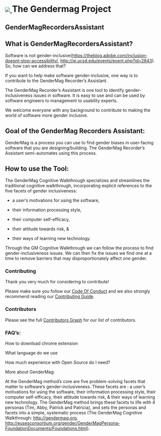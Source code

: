 
<h1>
  <a href="http://gendermag.org" title="Gendermag">
    <img src="http://gendermag.org/images/rsz_profile_pic.png">
  </a>
  The Gendermag Project
</h1>


## GenderMagRecordersAssistant

## What is GenderMagRecordersAssistant?

Software is not gender-inclusive(https://theblog.adobe.com/inclusion-doesnt-stop-accessibility/, http://qi.ucsd.edu/events/event.php?id=2843).  So, how can we address that?  

If you want to help make software gender-inclusive, one way is to contribute to the GenderMag Recorder’s Assistant. 

The GenderMag Recorder’s Assistant is one tool to identify gender-inclusiveness issues in software. It is easy to use and can be used by software engineers to management to usability experts.

We welcome everyone with any background to contribute to making the world of software more gender inclusive.
    

## Goal of the GenderMag Recorders Assistant: 

GenderMag is a process you can use to find gender biases in user-facing software that you are designing/building. The GenderMag Recorder’s Assistant semi-automates using this process.

## How to use the Tool:
The GenderMag Cognitive Walkthrough specializes and streamlines the traditional cognitive walkthrough, incorporating explicit references to the five facets of gender inclusiveness:

- a user’s motivations for using the software,

- their information processing style,

- their computer self-efficacy,

- their attitude towards risk, &

- their ways of learning new technology. 

Through the GM Cognitive Walkthrough we can follow the process to find gender-inclusiveness issues. We can then fix the issues we find one at a time to remove barriers that may disproportionately affect one gender.



### Contributing

Thank you very much for considering to contribute!

Please make sure you follow our [Code Of Conduct](https://github.com/Brijbhuva/Gendermag_webpage/blob/master/Code_of_Conduct.md) and we also strongly recommend reading our [Contributing Guide](https://github.com/mendezc1/GenderMagRecordersAssistant/blob/master/Contributing.MD).


### Contributors


Please see the full
[Contributors Graph](https://github.com/mendezc1/GenderMagRecordersAssistant/graphs/contributors) for our
list of contributors.


### FAQ’s:
How to download chrome extension

What language do we use

How much experience with Open Source do I need?

More about GenderMag:

At the GenderMag method’s core are five problem-solving facets that matter to software’s gender-inclusiveness. These facets are :
a user’s motivations for using the software,
their information processing style,
their computer self-efficacy,
their attitude towards risk, &
their ways of learning new technology.
The GenderMag method brings these facets to life with 4 personas (Tim, Abby, Patrick and Patricia), and sets the personas and facets into a simple, systematic process (The GenderMag Cognitive Walkthrough: http://gendermag.org, http://eusesconsortium.org/gender/GenderMagPersona-FoundationDocuments/Foundations.html).


